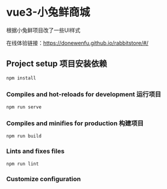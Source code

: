 # vue3-小兔鲜商城

根据小兔鲜项目改了一些UI样式

在线体验链接：https://donewenfu.github.io/rabbitstore/#/

## Project setup 项目安装依赖

```
npm install
```

### Compiles and hot-reloads for development 运行项目
```
npm run serve
```

### Compiles and minifies for production 构建项目
```
npm run build
```

### Lints and fixes files
```
npm run lint
```

### Customize configuration

